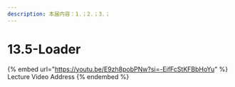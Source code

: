 ```yaml
---
description: 本届内容：1.；2.；3.；
---
```


# 13.5-Loader

{% embed url="https://youtu.be/E9zh8pobPNw?si=-EifFcStKFBbHoYu" %}
Lecture Video Address
{% endembed %}
